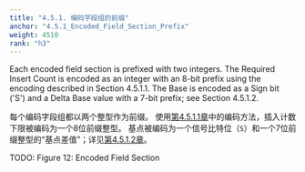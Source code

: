```yaml
---
title: "4.5.1. 编码字段组的前缀"
anchor: "4.5.1_Encoded_Field_Section_Prefix"
weight: 4510
rank: "h3"
---
```


Each encoded field section is prefixed with two integers. The Required Insert Count is encoded as an integer with an 8-bit prefix using the encoding described in Section 4.5.1.1. The Base is encoded as a Sign bit ('S') and a Delta Base value with a 7-bit prefix; see Section 4.5.1.2.

每个编码字段组都以两个整型作为前缀。
使用[第4.5.1.1章]()中的编码方法，插入计数下限被编码为一个8位前缀整型。
基点被编码为一个信号比特位（`S`）和一个7位前缀整型的“基点差值”；详见[第4.5.1.2章]()。

TODO: Figure 12: Encoded Field Section
